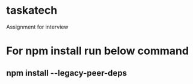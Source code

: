 # taskatech
Assignment for interview
# For npm install run below command
## npm install --legacy-peer-deps
